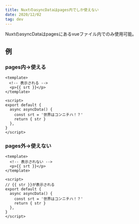 ```yaml
---
title: NuxtのasyncDataはpages内でしか使えない
date: 2020/12/02
tag: dev
---
```


NuxtのasyncDataはpagesにあるvueファイル内でのみ使用可能。

## 例
### pages内→使える
```vue[pages/index.vue]
<template>
　<!-- 表示される -->
  <p>{{ srt }}</p>
</template>

<script>
export default {
  async asyncData() {
    const srt = '世界はコンニチハ！？'
    return { str }
  },
}
</script>
```

### pages外→使えない
```vue[components/index.vue]
<template>
  <!-- 表示されない -->
  <p>{{ srt }}</p>
</template>

<script>
// {{ str }}が表示される
export default {
  async asyncData() {
    const srt = '世界はコンニチハ！？'
    return { str }
  },
}
</script>
```

